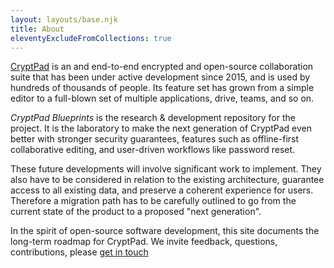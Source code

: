 ```yaml
---
layout: layouts/base.njk
title: About
eleventyExcludeFromCollections: true
---
```


[CryptPad](https://cryptpad.org) is an and end-to-end encrypted and open-source collaboration suite that has been under
active development since 2015, and is used by hundreds of thousands of people.
Its feature set has grown from a simple editor to a full-blown set of multiple
applications, drive, teams, and so on.

_CryptPad Blueprints_ is the research & development repository for the project. It is the laboratory to make the next generation of CryptPad even better with stronger security guarantees, features such as offline-first collaborative editing, and user-driven workflows like password reset.

These future developments will involve significant work to implement. They also
have to be considered in relation to the existing architecture, guarantee access
to all existing data, and preserve a coherent experience for users. Therefore a
migration path has to be carefully outlined to go from the current state of the
product to a proposed "next generation".

In the spirit of open-source software development, this site documents the long-term roadmap for CryptPad. We invite feedback, questions, contributions, please [get in touch](mailto:blueprints@cryptpad.org)